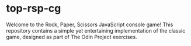 # top-rsp-cg

Welcome to the Rock, Paper, Scissors JavaScript console game! 
This repository contains a simple yet entertaining implementation of the classic game, 
designed as part of The Odin Project exercises.

